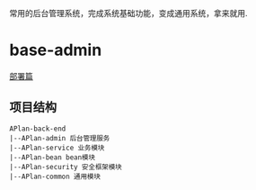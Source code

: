 常用的后台管理系统，完成系统基础功能，变成通用系统，拿来就用.

# base-admin
[部署篇](README-DEPLOY.md)
## 项目结构

```
APlan-back-end
|--APlan-admin 后台管理服务
|--APlan-service 业务模块
|--APlan-bean bean模块
|--APlan-security 安全框架模块
|--APlan-common 通用模块
```
